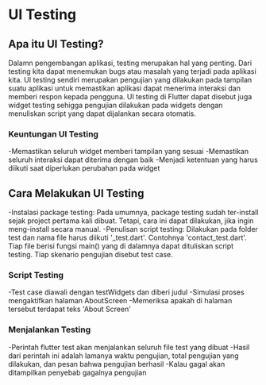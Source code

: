# UI Testing

## Apa itu UI Testing?
Dalamn pengembangan aplikasi, testing merupakan hal yang penting. Dari testing kita dapat menemukan bugs atau masalah yang terjadi pada aplikasi kita. UI testing sendiri merupakan pengujian yang dilakukan pada tampilan suatu aplikasi untuk memastikan aplikasi dapat menerima interaksi dan memberi respon kepada pengguna.
UI testing di Flutter dapat disebut juga widget testing sehigga pengujian dilakukan pada widgets dengan menuliskan script yang dapat dijalankan secara otomatis.

### Keuntungan UI Testing
-Memastikan seluruh widget memberi tampilan yang sesuai
-Memastikan seluruh interaksi dapat diterima dengan baik
-Menjadi ketentuan yang harus diikuti saat diperlukan perubahan pada widget

## Cara Melakukan UI Testing
-Instalasi package testing: Pada umumnya, package testing sudah ter-install sejak project pertama kali dibuat. Tetapi, cara ini dapat dilakukan, jika ingin meng-install secara manual.
-Penulisan script testing: Dilakukan pada folder test dan nama file harus diikuti '_test.dart'. Contohnya 'contact_test.dart'. Tiap file berisi fungsi main() yang di dalamnya dapat dituliskan script testing. Tiap skenario pengujian disebut test case.

### Script Testing
-Test case diawali dengan testWidgets dan diberi judul
-Simulasi proses mengaktifkan halaman AboutScreen
-Memeriksa apakah di halaman tersebut terdapat teks 'About Screen'

### Menjalankan Testing
-Perintah flutter test akan menjalankan seluruh file test yang dibuat
-Hasil dari perintah ini adalah lamanya waktu pengujian, total pengujian yang dilakukan, dan pesan bahwa pengujian berhasil
-Kalau gagal akan ditampilkan penyebab gagalnya pengujian

